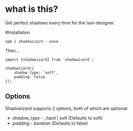 # what is this?

Get perfect shadows every time for the non-designer.

#Installation

`npm i shadowizard --save`

Then...

```
import {shadowizard} from 'shadowizard';

shadowizard({
    shadow_type: 'soft',
    padding: false
});

```

## Options

Shadowizard supports 2 options, both of which are optional:
* *shadow_type* - _hard | soft (Defaults to soft)
* *padding* - _boolean_ (Defaults to false)
